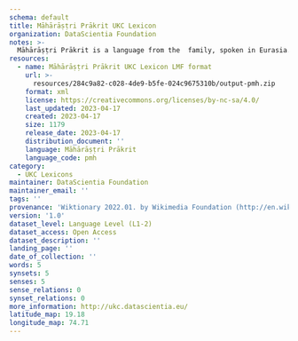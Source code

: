 ```yaml
---
schema: default
title: Māhārāṣṭri Prākrit UKC Lexicon
organization: DataScientia Foundation
notes: >-
  Māhārāṣṭri Prākrit is a language from the  family, spoken in Eurasia. The UKC Lexicon of Māhārāṣṭri Prākrit is represented as a lexico-semantic network. It consists of words, word senses, synsets, as well as sense-level and synset-level relationships.
resources:
  - name: Māhārāṣṭri Prākrit UKC Lexicon LMF format
    url: >-
      resources/284c9a82-c028-4de9-b5fe-024c9675310b/output-pmh.zip
    format: xml
    license: https://creativecommons.org/licenses/by-nc-sa/4.0/
    last_updated: 2023-04-17
    created: 2023-04-17
    size: 1179
    release_date: 2023-04-17
    distribution_document: ''
    language: Māhārāṣṭri Prākrit
    language_code: pmh
category:
  - UKC Lexicons
maintainer: DataScientia Foundation
maintainer_email: ''
tags: ''
provenance: 'Wiktionary 2022.01. by Wikimedia Foundation (http://en.wiktionary.org); Princeton WordNet 2.1 by Princeton University (https://wordnet.princeton.edu)'
version: '1.0'
dataset_level: Language Level (L1-2)
dataset_access: Open Access
dataset_description: ''
landing_page: ''
date_of_collection: ''
words: 5
synsets: 5
senses: 5
sense_relations: 0
synset_relations: 0
more_information: http://ukc.datascientia.eu/
latitude_map: 19.18
longitude_map: 74.71
---
```

